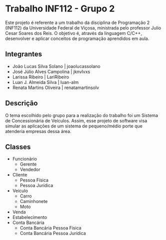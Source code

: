 # Trabalho INF112 - Grupo 2
Este projeto é referente a um trabalho da disciplina de Programação 2 (INF112) da Universidade Federal de Viçosa, ministrada pelo professor Julio Cesar Soares dos Reis. O objetivo é, através da linguagem C/C++, desenvolver e aplicar conceitos de programação aprendidos em aula.

## Integrantes
 - João Lucas Silva Solano | joaolucassolano
 - José Júlio Alves Campolina | jknvlvxs
 - Larissa Ribeiro | LariRibeiro
 - Luan J. Almeida Silva | luan-alm
 - Renata Martins Oliveira | renatamartinsolv
 
## Descrição
O tema escolhido pelo grupo para a realização do trabalho foi um Sistema de Concessionária de Veículos. Assim, esse projeto de software visa simular as aplicações de um sistema de pequeno/médio porte que atenderia empresas dessa área.

## Classes
 - Funcionário
	 - Gerente
	 - Vendedor
 - Cliente
	 - Pessoa Física
	 - Pessoa Jurídica
 - Veículo
	 - Carro
	 - Caminhonete
	 - Moto
 - Venda
 - Estabelecimento
 - Conta Bancária
	 - Conta Bancária Pessoa Física
	 - Conta Bancária Pessoa Jurídica
